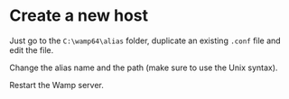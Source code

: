 # Create a new host

Just go to the `C:\wamp64\alias` folder, duplicate an existing `.conf` file and edit the file.

Change the alias name and the path (make sure to use the Unix syntax).

Restart the Wamp server.
